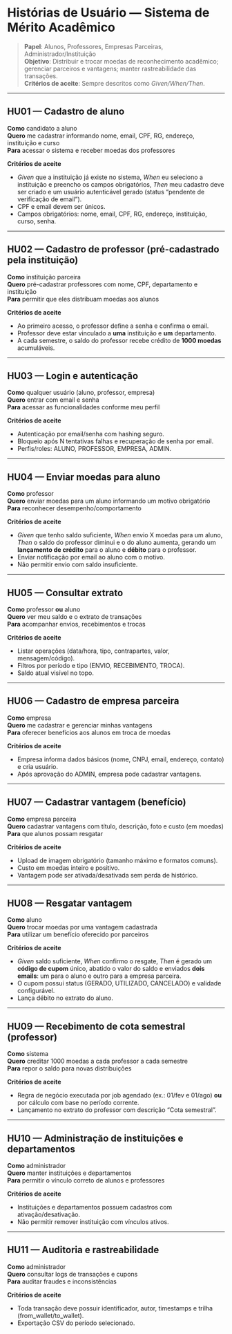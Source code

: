 # Histórias de Usuário — Sistema de Mérito Acadêmico

> **Papel**: Alunos, Professores, Empresas Parceiras, Administrador/Instituição  
> **Objetivo**: Distribuir e trocar moedas de reconhecimento acadêmico; gerenciar parceiros e vantagens; manter rastreabilidade das transações.  
> **Critérios de aceite**: Sempre descritos como *Given/When/Then*.

---

## HU01 — Cadastro de aluno
**Como** candidato a aluno  
**Quero** me cadastrar informando nome, email, CPF, RG, endereço, instituição e curso  
**Para** acessar o sistema e receber moedas dos professores  

**Critérios de aceite**
- *Given* que a instituição já existe no sistema, *When* eu seleciono a instituição e preencho os campos obrigatórios, *Then* meu cadastro deve ser criado e um usuário autenticável gerado (status “pendente de verificação de email”).
- CPF e email devem ser únicos.
- Campos obrigatórios: nome, email, CPF, RG, endereço, instituição, curso, senha.

---

## HU02 — Cadastro de professor (pré-cadastrado pela instituição)
**Como** instituição parceira  
**Quero** pré-cadastrar professores com nome, CPF, departamento e instituição  
**Para** permitir que eles distribuam moedas aos alunos

**Critérios de aceite**
- Ao primeiro acesso, o professor define a senha e confirma o email.
- Professor deve estar vinculado a **uma** instituição e **um** departamento.
- A cada semestre, o saldo do professor recebe crédito de **1000 moedas** acumuláveis.

---

## HU03 — Login e autenticação
**Como** qualquer usuário (aluno, professor, empresa)  
**Quero** entrar com email e senha  
**Para** acessar as funcionalidades conforme meu perfil

**Critérios de aceite**
- Autenticação por email/senha com hashing seguro.
- Bloqueio após N tentativas falhas e recuperação de senha por email.
- Perfis/roles: ALUNO, PROFESSOR, EMPRESA, ADMIN.

---

## HU04 — Enviar moedas para aluno
**Como** professor  
**Quero** enviar moedas para um aluno informando um motivo obrigatório  
**Para** reconhecer desempenho/comportamento

**Critérios de aceite**
- *Given* que tenho saldo suficiente, *When* envio X moedas para um aluno, *Then* o saldo do professor diminui e o do aluno aumenta, gerando um **lançamento de crédito** para o aluno e **débito** para o professor.
- Enviar notificação por email ao aluno com o motivo.
- Não permitir envio com saldo insuficiente.

---

## HU05 — Consultar extrato
**Como** professor **ou** aluno  
**Quero** ver meu saldo e o extrato de transações  
**Para** acompanhar envios, recebimentos e trocas

**Critérios de aceite**
- Listar operações (data/hora, tipo, contrapartes, valor, mensagem/código).
- Filtros por período e tipo (ENVIO, RECEBIMENTO, TROCA).
- Saldo atual visível no topo.

---

## HU06 — Cadastro de empresa parceira
**Como** empresa  
**Quero** me cadastrar e gerenciar minhas vantagens  
**Para** oferecer benefícios aos alunos em troca de moedas

**Critérios de aceite**
- Empresa informa dados básicos (nome, CNPJ, email, endereço, contato) e cria usuário.
- Após aprovação do ADMIN, empresa pode cadastrar vantagens.

---

## HU07 — Cadastrar vantagem (benefício)
**Como** empresa parceira  
**Quero** cadastrar vantagens com título, descrição, foto e custo (em moedas)  
**Para** que alunos possam resgatar

**Critérios de aceite**
- Upload de imagem obrigatório (tamanho máximo e formatos comuns).
- Custo em moedas inteiro e positivo.
- Vantagem pode ser ativada/desativada sem perda de histórico.

---

## HU08 — Resgatar vantagem
**Como** aluno  
**Quero** trocar moedas por uma vantagem cadastrada  
**Para** utilizar um benefício oferecido por parceiros

**Critérios de aceite**
- *Given* saldo suficiente, *When* confirmo o resgate, *Then* é gerado um **código de cupom** único, abatido o valor do saldo e enviados **dois emails**: um para o aluno e outro para a empresa parceira.
- O cupom possui status (GERADO, UTILIZADO, CANCELADO) e validade configurável.
- Lança débito no extrato do aluno.

---

## HU09 — Recebimento de cota semestral (professor)
**Como** sistema  
**Quero** creditar 1000 moedas a cada professor a cada semestre  
**Para** repor o saldo para novas distribuições

**Critérios de aceite**
- Regra de negócio executada por job agendado (ex.: 01/fev e 01/ago) **ou** por cálculo com base no período corrente.
- Lançamento no extrato do professor com descrição “Cota semestral”.

---

## HU10 — Administração de instituições e departamentos
**Como** administrador  
**Quero** manter instituições e departamentos  
**Para** permitir o vínculo correto de alunos e professores

**Critérios de aceite**
- Instituições e departamentos possuem cadastros com ativação/desativação.
- Não permitir remover instituição com vínculos ativos.

---

## HU11 — Auditoria e rastreabilidade
**Como** administrador  
**Quero** consultar logs de transações e cupons  
**Para** auditar fraudes e inconsistências

**Critérios de aceite**
- Toda transação deve possuir identificador, autor, timestamps e trilha (from_wallet/to_wallet).
- Exportação CSV do período selecionado.
